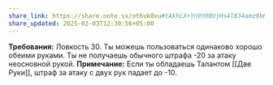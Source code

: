 ```yaml
---
share_link: https://share.note.sx/ot6uk0xu#tAkhLX+Yn9Y0BUjHs4l834amz9bKSocIeCDIfBq+VNY
share_updated: 2025-02-03T12:30:56+05:00
---
```

**Требования:** Ловкость 30.
Ты можешь пользоваться одинаково хорошо обеими руками. Ты не получаешь обычного штрафа -20 за атаку неосновной рукой.
**Примечание:** Если ты обладаешь Талантом [[Две Руки]], штраф за атаку с двух рук падает до -10.